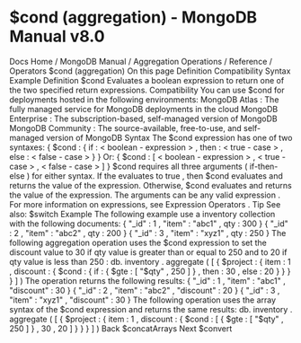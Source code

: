 # $cond (aggregation) - MongoDB Manual v8.0


Docs Home / MongoDB Manual / Aggregation Operations / Reference / Operators $cond (aggregation) On this page Definition Compatibility Syntax Example Definition $cond Evaluates a boolean expression to return one of the two specified
return expressions. Compatibility You can use $cond for deployments hosted in the following
environments: MongoDB Atlas : The fully
managed service for MongoDB deployments in the cloud MongoDB Enterprise : The
subscription-based, self-managed version of MongoDB MongoDB Community : The
source-available, free-to-use, and self-managed version of MongoDB Syntax The $cond expression has one of two syntaxes: { $cond : { if : < boolean - expression > , then : < true - case > , else : < false - case > } } Or: { $cond : [ < boolean - expression > , < true - case > , < false - case > ] } $cond requires all three arguments ( if-then-else )
for either syntax. If the <boolean-expression> evaluates to true , then $cond evaluates and returns the value of the <true-case> expression. Otherwise, $cond evaluates
and returns the value of the <false-case> expression. The arguments can be any valid expression . For more information on expressions, see Expression Operators . Tip See also: $switch Example The following example use a inventory collection with the following
documents: { "_id" : 1 , "item" : "abc1" , qty : 300 } { "_id" : 2 , "item" : "abc2" , qty : 200 } { "_id" : 3 , "item" : "xyz1" , qty : 250 } The following aggregation operation uses the $cond expression to set the discount value to 30 if qty value is
greater than or equal to 250 and to 20 if qty value is less
than 250 : db. inventory . aggregate ( [ { $project : { item : 1 , discount : { $cond : { if : { $gte : [ "$qty" , 250 ] } , then : 30 , else : 20 } } } } ] ) The operation returns the following results: { "_id" : 1 , "item" : "abc1" , "discount" : 30 } { "_id" : 2 , "item" : "abc2" , "discount" : 20 } { "_id" : 3 , "item" : "xyz1" , "discount" : 30 } The following operation uses the array syntax of the $cond expression and returns the same results: db. inventory . aggregate ( [ { $project : { item : 1 , discount : { $cond : [ { $gte : [ "$qty" , 250 ] } , 30 , 20 ] } } } ] ) Back $concatArrays Next $convert
